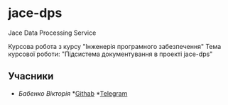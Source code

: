 # jace-dps
Jace Data Processing Service

Курсова робота з курсу "Інженерія програмного забезпечення"
Тема курсової роботи: "Підсистема документування в проекті jace-dps"

## Учасники
* _Бабенко Вікторія_
*[Githab](https://github.com/vika-babenko)
*[Telegram](https://t.me/viktoria_baben18)

